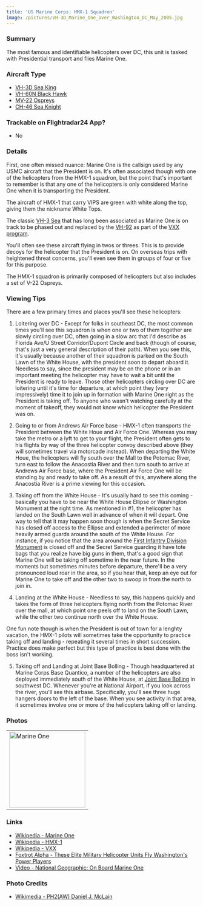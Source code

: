 ```yaml
---
title: 'US Marine Corps: HMX-1 Squadron'
image: /pictures/VH-3D_Marine_One_over_Washington_DC_May_2005.jpg
---
```


### Summary

The most famous and identifiable helicopters over DC, this unit is tasked with Presidential transport and flies Marine One.

### Aircraft Type
* [VH-3D Sea King](https://en.wikipedia.org/wiki/Sikorsky_SH-3_Sea_King)
* [VH-60N Black Hawk](https://en.wikipedia.org/wiki/Sikorsky_UH-60_Black_Hawk)
* [MV-22 Ospreys](https://en.wikipedia.org/wiki/Bell_Boeing_V-22_Osprey)
* [CH-46 Sea Knight](https://en.wikipedia.org/wiki/Boeing_Vertol_CH-46_Sea_Knight#United_States)

### Trackable on Flightradar24 App?
* No

### Details

First, one often missed nuance: Marine One is the callsign used by any USMC aircraft that the President is on.  It's often associated though with one of the helicopters from the HMX-1 squadron, but the point that's important to remember is that any one of the helicopters is only considered Marine One when it is transporting the President.

The aircraft of HMX-1 that carry VIPS are green with white along the top, giving them the nickname White Tops.

The classic [VH-3 Sea](https://en.wikipedia.org/wiki/Sikorsky_SH-3_Sea_King) that has long been associated as Marine One is on track to be phased out and replaced by the [VH-92](https://en.wikipedia.org/wiki/Sikorsky_VH-92) as part of the [VXX program](https://en.wikipedia.org/wiki/VXX).

You'll often see these aircraft flying in twos or threes.  This is to provide decoys for the helicopter that the President is on.  On overseas trips with heightened threat concerns, you'll even see them in groups of four or five for this purpose.

The HMX-1 squadron is primarily composed of helicopters but also includes a set of V-22 Ospreys. 

### Viewing Tips 

There are a few primary times and places you'll see these helicopters:  

1) Loitering over DC - Except for folks in southeast DC, the most common times you'll see this squadron is when one or two of them together are slowly circling over DC, often going in a slow arc that I'd describe as Florida Ave/U Street Corridor/Dupont Circle and back (though of course, that's just a very general description of their path).  When you see this, it's usually because another of their squadron is parked on the South Lawn of the White House, with the president soon to depart aboard it.  Needless to say, since the president may be on the phone or in an important meeting the helicopter may have to wait a bit until the President is ready to leave.  Those other helicopters circling over DC are loitering until it's time for departure, at which point they (very impressively) time it to join up in formation with Marine One right as the President is taking off. To anyone who wasn't watching carefully at the moment of takeoff, they would not know which helicopter the President was on.

2) Going to or from Andrews Air Force base - HMX-1 often transports the President between the White Houe and Air Force One.  Whereas you may take the metro or a lyft to get to your flight, the President often gets to his flights by way of the three helicopter convoy described above (they will sometimes travel via motorcade instead).  When departing the White Houe, the helicopters will fly south over the Mall to the Potomac River, turn east to follow the Anacostia River and then turn south to arrive at Andrews Air Force base, where the President Air Force One will be standing by and ready to take off.  As a result of this, anywhere along the Anacostia River is a prime viewing for this occasion. 

3) Taking off from the White House - It's usually hard to see this coming - basically you have to be near the White House Ellipse or Washington Monument at the right time.  As mentioned in #1, the helicopter has landed on the South Lawn well in advance of when it will depart.  One way to tell that it may happen soon though is when the Secret Service has closed off access to the Ellipse and extended a perimeter of more heavily armed guards around the south of the White House.  For instance, if you notice that the area around the [First Infantry Division Monument](https://www.google.com/maps/place/First+Infantry+Division+Monument/@38.8947331,-77.0367577,17z/data=!4m5!3m4!1s0x89b7b7a3519a46e7:0xd1838fee6609ec20!8m2!3d38.8961594!4d-77.0387057) is closed off and the Secret Service guarding it have tote bags that you realize have big guns in them, that's a good sign that Marine One will be taking off sometime in the near future.  In the moments but sometimes minutes before departure, there'll be a very pronounced loud roar in the area, so if you hear that, keep an eye out for Marine One to take off and the other two to swoop in from the north to join in.  

4) Landing at the White House - Needless to say, this happens quickly and takes the form of three helicopters flying north from the Potomac River over the mall, at which point one peels off to land on the South Lawn, while the other two continue north over the White House.  

One fun note though is when the President is out of town for a lenghty vacation, the HMX-1 pilots will sometimes take the opportunity to practice taking off and landing - repeating it several times in short succession.  Practice does make perfect but this type of practice is best done with the boss isn't working.  

5) Taking off and Landing at Joint Base Bolling - Though headquartered at Marine Corps Base Quantico, a number of the helicopters are also deployed immediately south of the White House, at [Joint Base Bolling](https://en.wikipedia.org/wiki/Joint_Base_Anacostia%E2%80%93Bolling) in southwest DC.  Whenever you're at National Airport, if you look across the river, you'll see this airbase.  Specifically, you'll see three huge hangers doors to the left of the base.  When you see activity in that area, it sometimes involve one or more of the helicopters taking off or landing.


### Photos 

<table style="width:100%">
  <tr>
    <td><img src="https://helicoptersofdc.com/pictures/VH-3D_Marine_One_over_Washington_DC_May_2005.jpg" alt="Marine One" width="200"></td>
  </tr>
  </table>
  
### Links
* [Wikipedia - Marine One](https://en.wikipedia.org/wiki/Marine_One)
* [Wikipedia - HMX-1](https://en.wikipedia.org/wiki/HMX-1)
* [Wikipedia - VXX](https://en.wikipedia.org/wiki/VXX)
* [Foxtrot Alpha - These Elite Military Helicopter Units Fly Washington's Power Players](https://foxtrotalpha.jalopnik.com/these-elite-military-helicopter-units-fly-washingtons-p-1704260996)
* [Video - National Geographic: On Board Marine One](https://www.youtube.com/watch?v=cFhrB-DkBnA)


### Photo Credits
* [Wikimedia - PH2(AW) Daniel J. McLain](https://en.wikipedia.org/wiki/Marine_One#/media/File:VH-3D_Marine_One_over_Washington_DC_May_2005.jpg)
